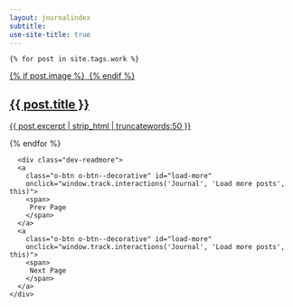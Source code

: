 ```yaml
---
layout: journalindex
subtitle: 
use-site-title: true
---
```








<div class="c-post-list">
  

  <div class="c-post-list__posts c-post-list__posts--beta" style="border-top: none;">

    {% for post in site.tags.work %}

  <a class="c-post-list__post" href="{{ post.url | prepend: site.baseurl }}" title="">
       {% if post.image %}
        <img
          src="{{ post.image }}"
          alt=""
          data-aos="grayscale">
        {% endif %}
        <h2 class="">{{ post.title }}</h2>
             <span><p>{{ post.excerpt | strip_html | truncatewords:50 }}  </p></span>
</a>



  {% endfor %}



    
      <div class="dev-readmore">
      <a
        class="o-btn o-btn--decorative" id="load-more"
        onclick="window.track.interactions('Journal', 'Load more posts', this)">
        <span>
         Prev Page
        </span>
      </a>
      <a
        class="o-btn o-btn--decorative" id="load-more"
        onclick="window.track.interactions('Journal', 'Load more posts', this)">
        <span>
         Next Page
        </span>
      </a>
    </div>
    
  </div>

 
</div>




  
                    
